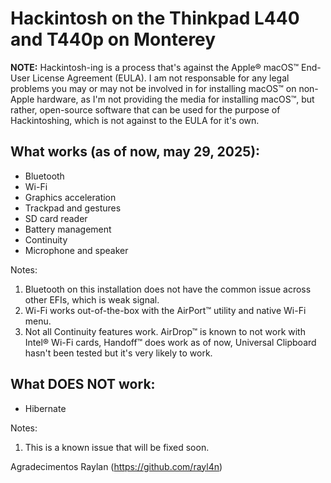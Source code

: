 # Hackintosh on the Thinkpad L440 and T440p on Monterey

**NOTE:** Hackintosh-ing is a process that's against the Apple® macOS™ End-User License Agreement (EULA). I am not responsable for any legal problems you may or may not be involved in for installing macOS™ on non-Apple hardware, as I'm not providing the media for installing macOS™, but rather, open-source software that can be used for the purpose of Hackintoshing, which is not against to the EULA for it's own.</br>

## What works (as of now, may 29, 2025):
- Bluetooth
- Wi-Fi
- Graphics acceleration
- Trackpad and gestures
- SD card reader
- Battery management
- Continuity
- Microphone and speaker

Notes:</br>
1. Bluetooth on this installation does not have the common issue across other EFIs, which is weak signal.
2. Wi-Fi works out-of-the-box with the AirPort™ utility and native Wi-Fi menu.
3. Not all Continuity features work. AirDrop™ is known to not work with Intel® Wi-Fi cards, Handoff™ does work as of now, Universal Clipboard hasn't been tested but it's very likely to work.

## What DOES NOT work:
- Hibernate

Notes:</br>

1. This is a known issue that will be fixed soon.


Agradecimentos Raylan (https://github.com/rayl4n)
